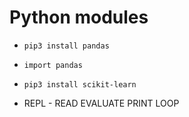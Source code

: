 # Python modules

- `pip3 install pandas`
- `import pandas`
- `pip3 install scikit-learn`

- REPL - READ EVALUATE PRINT LOOP
